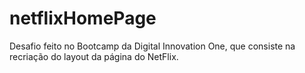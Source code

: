 # netflixHomePage
Desafio feito no Bootcamp da Digital Innovation One, que consiste na recriação do layout da página do NetFlix.
